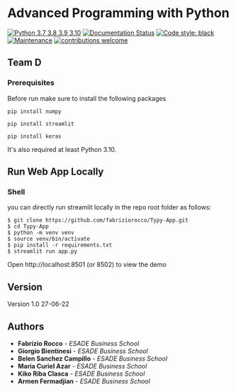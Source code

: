 # Advanced Programming with Python

[![Python 3.7 3.8 3.9 3.10](https://img.shields.io/badge/python-3.7%20%7C%203.8%20%7C%203.9%20%7C%203.10-blue.svg)](https://pypi.org/project/pytorch-widedeep/)
[![Documentation Status](https://readthedocs.org/projects/pytorch-widedeep/badge/?version=latest)](https://pytorch-widedeep.readthedocs.io/en/latest/?badge=latest)
[![Code style: black](https://img.shields.io/badge/code%20style-black-000000.svg)](https://github.com/psf/black)
[![Maintenance](https://img.shields.io/badge/Maintained%3F-yes-green.svg)](https://github.com/jrzaurin/pytorch-widedeep/graphs/commit-activity)
[![contributions welcome](https://img.shields.io/badge/contributions-welcome-brightgreen.svg?style=flat)](https://github.com/jrzaurin/pytorch-widedeep/issues)

## Team D

### Prerequisites

Before run make sure to install the following packages

```
pip install numpy
```
```
pip install streamlit
```
```
pip install keras
```

It's also required at least Python 3.10.

## Run Web App Locally 

### Shell

you can directly run streamlit locally in the repo root folder as follows:

```shell
$ git clone https://github.com/fabriziorocco/Typy-App.git
$ cd Typy-App
$ python -m venv venv
$ source venv/bin/activate
$ pip install -r requirements.txt
$ streamlit run app.py
```
Open http://localhost:8501 (or 8502) to view the demo


## Version

Version 1.0 27-06-22

## Authors

* **Fabrizio Rocco** - *ESADE Business School*
* **Giorgio Bientinesi** - *ESADE Business School*
* **Belen Sanchez Campillo** - *ESADE Business School*
* **Maria Curiel Azar** - *ESADE Business School*
* **Kiko Riba Clasca** - *ESADE Business School*
* **Armen Fermadjian** - *ESADE Business School*
